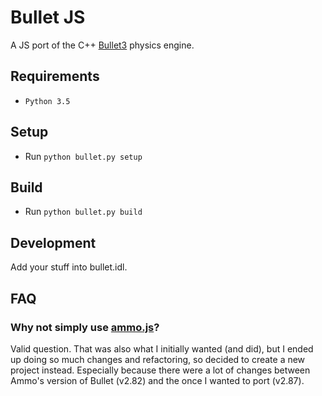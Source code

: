# Bullet JS

A JS port of the C++ [Bullet3](https://github.com/bulletphysics/bullet3) physics engine.


## Requirements

* `Python 3.5`


## Setup

* Run `python bullet.py setup`


## Build

* Run `python bullet.py build`


## Development

Add your stuff into bullet.idl.


## FAQ

### Why not simply use [ammo.js](https://github.com/kripken/ammo.js)?

Valid question. That was also what I initially wanted (and did), but I ended up doing so much changes and refactoring, so decided to create a new project instead. Especially because there were a lot of changes between Ammo's version of Bullet (v2.82) and the once I wanted to port (v2.87).
